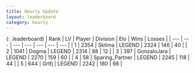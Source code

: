 ```yaml
---
title: Hourly Update
layout: leaderboard
category: hourly
---
```


{: .leaderboard}
| Rank | LV | Player | Division | Elo | Wins | Losses |
| --- | --- | --- | --- | --- | --- | --- |
| <span data-change="0">1</span> | 2354 | <span title="ID: 353063">Sktima</span> | LEGEND | <span data-change="0">2324</span> | <span data-change="0">146</span> | <span data-change="0">40</span> |
| <span data-change="0">2</span> | 1041 | <span title="ID: 402846">Dogma</span> | LEGEND | <span data-change="9">2314</span> | <span data-change="2">88</span> | <span data-change="0">12</span> |
| <span data-change="0">3</span> | 397 | <span title="ID: 650626">GonzaloJara</span> | LEGEND | <span data-change="0">2270</span> | <span data-change="0">159</span> | <span data-change="0">60</span> |
| <span data-change="2">4</span> | 58 | <span title="ID: 471871">Sparing_Partner</span> | LEGEND | <span data-change="24">2245</span> | <span data-change="4">118</span> | <span data-change="0">44</span> |
| <span data-change="-1">5</span> | 644 | <span title="ID: 742306">Grtfj</span> | LEGEND | <span data-change="0">2242</span> | <span data-change="0">180</span> | <span data-change="0">98</span> |